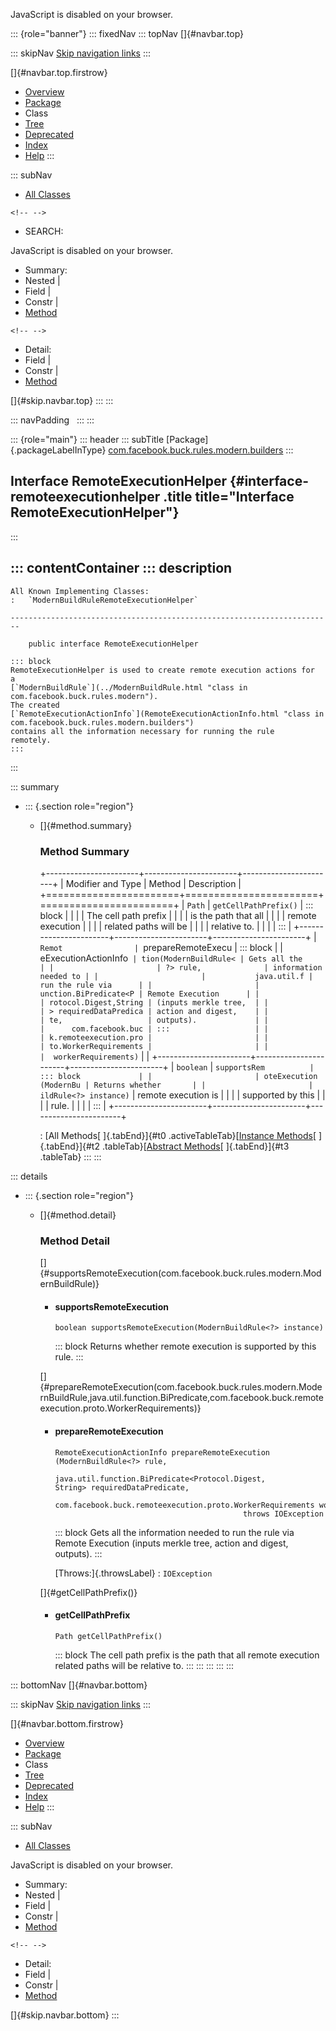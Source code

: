 <div>

JavaScript is disabled on your browser.

</div>

::: {role="banner"}
::: fixedNav
::: topNav
[]{#navbar.top}

::: skipNav
[Skip navigation links](#skip.navbar.top "Skip navigation links")
:::

[]{#navbar.top.firstrow}

-   [Overview](../../../../../../index.html)
-   [Package](package-summary.html)
-   Class
-   [Tree](package-tree.html)
-   [Deprecated](../../../../../../deprecated-list.html)
-   [Index](../../../../../../index-all.html)
-   [Help](../../../../../../help-doc.html)
:::

::: subNav
-   [All Classes](../../../../../../allclasses.html)

```{=html}
<!-- -->
```
-   SEARCH:

<div>

<div>

JavaScript is disabled on your browser.

</div>

</div>

<div>

-   Summary: 
-   Nested \| 
-   Field \| 
-   Constr \| 
-   [Method](#method.summary)

```{=html}
<!-- -->
```
-   Detail: 
-   Field \| 
-   Constr \| 
-   [Method](#method.detail)

</div>

[]{#skip.navbar.top}
:::
:::

::: navPadding
 
:::
:::

::: {role="main"}
::: header
::: subTitle
[Package]{.packageLabelInType} [com.facebook.buck.rules.modern.builders](package-summary.html)
:::

## Interface RemoteExecutionHelper {#interface-remoteexecutionhelper .title title="Interface RemoteExecutionHelper"}
:::

::: contentContainer
::: description
-   

    All Known Implementing Classes:
    :   `ModernBuildRuleRemoteExecutionHelper`

    ------------------------------------------------------------------------

        public interface RemoteExecutionHelper

    ::: block
    RemoteExecutionHelper is used to create remote execution actions for
    a
    [`ModernBuildRule`](../ModernBuildRule.html "class in com.facebook.buck.rules.modern").
    The created
    [`RemoteExecutionActionInfo`](RemoteExecutionActionInfo.html "class in com.facebook.buck.rules.modern.builders")
    contains all the information necessary for running the rule
    remotely.
    :::
:::

::: summary
-   ::: {.section role="region"}
    -   []{#method.summary}

        ### Method Summary

        +-----------------------+-----------------------+-----------------------+
        | Modifier and Type     | Method                | Description           |
        +=======================+=======================+=======================+
        | `Path`                | `getCellPathPrefix()` | ::: block             |
        |                       |                       | The cell path prefix  |
        |                       |                       | is the path that all  |
        |                       |                       | remote execution      |
        |                       |                       | related paths will be |
        |                       |                       | relative to.          |
        |                       |                       | :::                   |
        +-----------------------+-----------------------+-----------------------+
        | `Remot                | `prepareRemoteExecu   | ::: block             |
        | eExecutionActionInfo` | tion​(ModernBuildRule< | Gets all the          |
        |                       | ?> rule,              | information needed to |
        |                       |           java.util.f | run the rule via      |
        |                       | unction.BiPredicate<P | Remote Execution      |
        |                       | rotocol.Digest,​String | (inputs merkle tree,  |
        |                       | > requiredDataPredica | action and digest,    |
        |                       | te,                   | outputs).             |
        |                       |      com.facebook.buc | :::                   |
        |                       | k.remoteexecution.pro |                       |
        |                       | to.WorkerRequirements |                       |
        |                       |  workerRequirements)` |                       |
        +-----------------------+-----------------------+-----------------------+
        | `boolean`             | `supportsRem          | ::: block             |
        |                       | oteExecution​(ModernBu | Returns whether       |
        |                       | ildRule<?> instance)` | remote execution is   |
        |                       |                       | supported by this     |
        |                       |                       | rule.                 |
        |                       |                       | :::                   |
        +-----------------------+-----------------------+-----------------------+

        : [All Methods[ ]{.tabEnd}]{#t0 .activeTableTab}[[Instance
        Methods](javascript:show(2);)[ ]{.tabEnd}]{#t2
        .tableTab}[[Abstract
        Methods](javascript:show(4);)[ ]{.tabEnd}]{#t3 .tableTab}
    :::
:::

::: details
-   ::: {.section role="region"}
    -   []{#method.detail}

        ### Method Detail

        []{#supportsRemoteExecution(com.facebook.buck.rules.modern.ModernBuildRule)}

        -   #### supportsRemoteExecution

            ``` methodSignature
            boolean supportsRemoteExecution​(ModernBuildRule<?> instance)
            ```

            ::: block
            Returns whether remote execution is supported by this rule.
            :::

        []{#prepareRemoteExecution(com.facebook.buck.rules.modern.ModernBuildRule,java.util.function.BiPredicate,com.facebook.buck.remoteexecution.proto.WorkerRequirements)}

        -   #### prepareRemoteExecution

            ``` methodSignature
            RemoteExecutionActionInfo prepareRemoteExecution​(ModernBuildRule<?> rule,
                                                             java.util.function.BiPredicate<Protocol.Digest,​String> requiredDataPredicate,
                                                             com.facebook.buck.remoteexecution.proto.WorkerRequirements workerRequirements)
                                                      throws IOException
            ```

            ::: block
            Gets all the information needed to run the rule via Remote
            Execution (inputs merkle tree, action and digest, outputs).
            :::

            [Throws:]{.throwsLabel}
            :   `IOException`

        []{#getCellPathPrefix()}

        -   #### getCellPathPrefix

            ``` methodSignature
            Path getCellPathPrefix()
            ```

            ::: block
            The cell path prefix is the path that all remote execution
            related paths will be relative to.
            :::
    :::
:::
:::
:::

::: bottomNav
[]{#navbar.bottom}

::: skipNav
[Skip navigation links](#skip.navbar.bottom "Skip navigation links")
:::

[]{#navbar.bottom.firstrow}

-   [Overview](../../../../../../index.html)
-   [Package](package-summary.html)
-   Class
-   [Tree](package-tree.html)
-   [Deprecated](../../../../../../deprecated-list.html)
-   [Index](../../../../../../index-all.html)
-   [Help](../../../../../../help-doc.html)
:::

::: subNav
-   [All Classes](../../../../../../allclasses.html)

<div>

<div>

JavaScript is disabled on your browser.

</div>

</div>

<div>

-   Summary: 
-   Nested \| 
-   Field \| 
-   Constr \| 
-   [Method](#method.summary)

```{=html}
<!-- -->
```
-   Detail: 
-   Field \| 
-   Constr \| 
-   [Method](#method.detail)

</div>

[]{#skip.navbar.bottom}
:::
